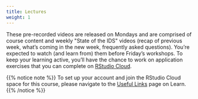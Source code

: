 ```yaml
---
title: Lectures
weight: 1
---
```


These pre-recorded videos are released on Mondays and are comprised of course content and weekly "State of the IDS" videos (recap of previous week, what’s coming in the new week, frequently asked questions). You’re expected to watch (and learn from) them before Friday’s workshops. To keep your learning active, you’ll have the chance to work on application exercises that you can complete on [RStudio Cloud](https://rstudio.cloud/).

{{% notice note %}}
To set up your account and join the RStudio Cloud space for this course,  please navigate to the [Useful Links](https://www.learn.ed.ac.uk/webapps/blackboard/content/listContentEditable.jsp?content_id=_6018051_1&course_id=_87184_1&mode=reset) page on Learn.
{{% /notice %}}
